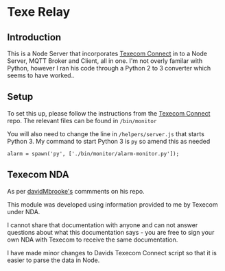 # Texe Relay

## Introduction

This is a Node Server that incorporates [Texecom Connect](https://github.com/davidMbrooke/texecom-connect) in to a Node Server, MQTT Broker and Client, all in one.
I'm not overly familar with Python, however I ran his code through a Python 2 to 3 converter which seems to have worked..

## Setup

To set this up, please follow the instructions from the [Texecom Connect](https://github.com/davidMbrooke/texecom-connect) repo.
The relevant files can be found in `/bin/monitor`

You will also need to change the line in `/helpers/server.js` that starts Python 3.  My command to start Python 3 is `py` so amend this as needed 

`alarm = spawn('py', ['./bin/monitor/alarm-monitor.py']);`


## Texecom NDA

As per [davidMbrooke's](https://github.com/davidMbrooke) commments on his repo.
       
This module was developed using information provided to me by Texecom under NDA.

I cannot share that documentation with anyone and can not answer questions about what this documentation says - you are free to sign your own NDA with Texecom to receive the same documentation.

I have made minor changes to Davids Texecom Connect script so that it is easier to parse the data in Node.